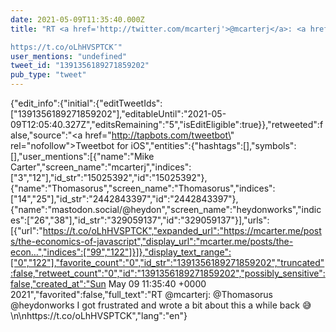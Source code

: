 ```yaml
---
date: 2021-05-09T11:35:40.000Z
title: "RT <a href='http://twitter.com/mcarterj'>@mcarterj</a>: <a href='http://twitter.com/Thomasorus'>@Thomasorus</a> <a href='http://twitter.com/heydonworks'>@heydonworks</a> I got frustrated and wrote a bit about this a while back 😅

https://t.co/oLhHVSPTCK″"
user_mentions: "undefined"
tweet_id: "1391356189271859202"
pub_type: "tweet"
---
```

{"edit_info":{"initial":{"editTweetIds":["1391356189271859202"],"editableUntil":"2021-05-09T12:05:40.327Z","editsRemaining":"5","isEditEligible":true}},"retweeted":false,"source":"<a href=\"http://tapbots.com/tweetbot\" rel=\"nofollow\">Tweetbot for iΟS</a>","entities":{"hashtags":[],"symbols":[],"user_mentions":[{"name":"Mike Carter","screen_name":"mcarterj","indices":["3","12"],"id_str":"15025392","id":"15025392"},{"name":"Thomasorus","screen_name":"Thomasorus","indices":["14","25"],"id_str":"2442843397","id":"2442843397"},{"name":"mastodon.social/@heydon","screen_name":"heydonworks","indices":["26","38"],"id_str":"329059137","id":"329059137"}],"urls":[{"url":"https://t.co/oLhHVSPTCK","expanded_url":"https://mcarter.me/posts/the-economics-of-javascript","display_url":"mcarter.me/posts/the-econ…","indices":["99","122"]}]},"display_text_range":["0","122"],"favorite_count":"0","id_str":"1391356189271859202","truncated":false,"retweet_count":"0","id":"1391356189271859202","possibly_sensitive":false,"created_at":"Sun May 09 11:35:40 +0000 2021","favorited":false,"full_text":"RT @mcarterj: @Thomasorus @heydonworks I got frustrated and wrote a bit about this a while back 😅\n\nhttps://t.co/oLhHVSPTCK","lang":"en"}
